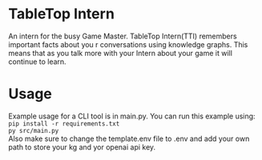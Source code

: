 # TableTop Intern
An intern for the busy Game Master. TableTop Intern(TTI) remembers important facts about you r conversations using knowledge graphs. This means that as you talk more with your Intern about your game it will continue to learn.

# Usage
Example usage for a CLI tool is in main.py. You can run this example using: \
`pip install -r requirements.txt`\
``` py src/main.py ```\
Also make sure to change the template.env file to .env and add your own path to store your kg and yor openai api key. 